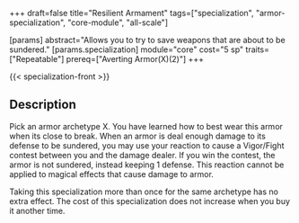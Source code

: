 +++
draft=false
title="Resilient Armament"
tags=["specialization", "armor-specialization", "core-module", "all-scale"]

[params]
  abstract="Allows you to try to save weapons that are about to be sundered."
  [params.specialization]
    module="core"
    cost="5 sp"
    traits=["Repeatable"]
    prereq=["Averting Armor(X)(2)"]
+++

{{< specialization-front >}}

## Description

Pick an armor archetype X. You have learned how to best wear this armor when its 
close to break. When an armor is deal enough damage to its defense to be 
sundered, you may use your reaction to cause a Vigor/Fight contest between you 
and the damage dealer. If you win the contest, the armor is not sundered, 
instead keeping 1 defense. This reaction cannot be applied to magical effects 
that cause damage to armor.

Taking this specialization more than once for the same archetype has no extra 
effect. The cost of this specialization does not increase when you buy it 
another time.

